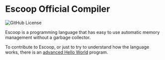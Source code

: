 # Escoop Official Compiler
![GitHub License](https://img.shields.io/github/license/EscoopPL/Escoop)<br>

Escoop is a programming language that has easy to use automatic memory management without a garbage collector.

To contribute to Escoop, or just to try to understand how the language works, there is an [advanced Hello World](https://github.com/EscoopPL/HelloWorld/tree/v2) program.
